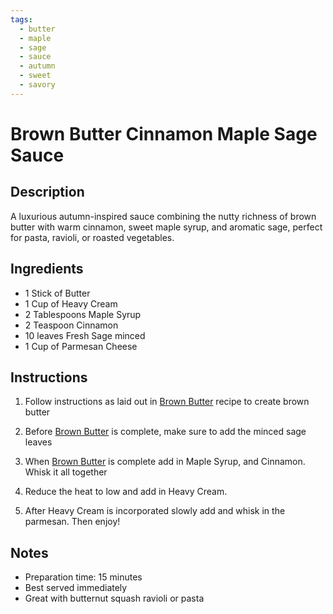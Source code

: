 ```yaml
---
tags:
  - butter
  - maple
  - sage
  - sauce
  - autumn
  - sweet
  - savory
---
```


# Brown Butter Cinnamon Maple Sage Sauce

## Description

A luxurious autumn-inspired sauce combining the nutty richness of brown butter with warm cinnamon, sweet maple syrup, and aromatic sage, perfect for pasta, ravioli, or roasted vegetables.

## Ingredients

- 1 Stick of Butter
- 1 Cup of Heavy Cream
- 2 Tablespoons Maple Syrup
- 2 Teaspoon Cinnamon
- 10 leaves Fresh Sage minced
- 1 Cup of Parmesan Cheese

## Instructions

1. Follow instructions as laid out in [Brown Butter](../Brown%20Butter) recipe to create brown butter

2. Before [Brown Butter](../Brown%20Butter) is complete, make sure to add the minced sage leaves

3. When [Brown Butter](../Brown%20Butter) is complete add in Maple Syrup, and Cinnamon. Whisk it all together

4. Reduce the heat to low and add in Heavy Cream.

5. After Heavy Cream is incorporated slowly add and whisk in the parmesan. Then enjoy!

## Notes

- Preparation time: 15 minutes
- Best served immediately
- Great with butternut squash ravioli or pasta
